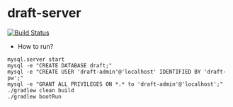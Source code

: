 # draft-server
[![Build Status](https://travis-ci.com/wafflestudio/draft-server.svg?token=siV9jNpC1p2FuLSyqUnp&branch=master)](https://travis-ci.com/wafflestudio/draft-server)
- How to run?
```shell script
mysql.server start
mysql -e "CREATE DATABASE draft;"
mysql -e "CREATE USER 'draft-admin'@'localhost' IDENTIFIED BY 'draft-pw';"
mysql -e "GRANT ALL PRIVILEGES ON *.* to 'draft-admin'@'localhost';"
./gradlew clean build
./gradlew bootRun
```

